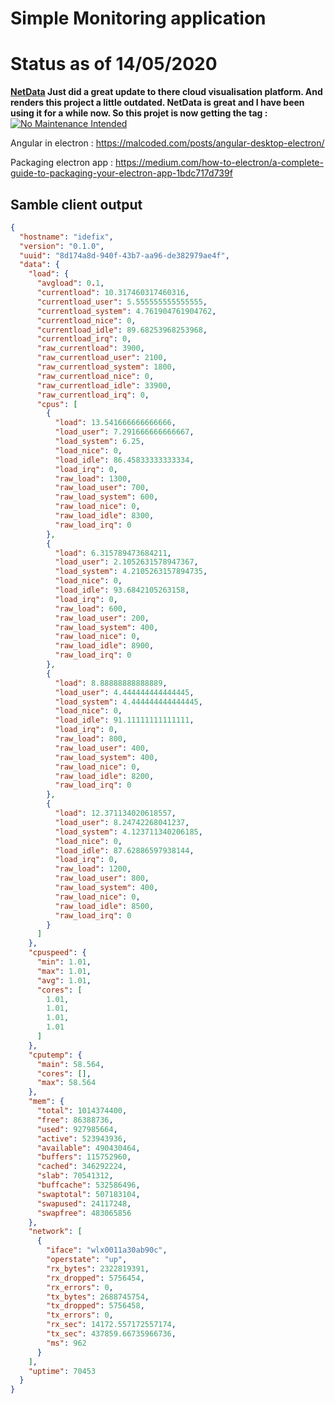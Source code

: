 # Simple Monitoring application

# Status as of 14/05/2020

**[NetData](https://github.com/netdata/netdata/) Just did a great update to there cloud visualisation platform. And renders this project a little outdated. NetData is great and I have been using it for a while now. So this projet is now getting the tag :** [![No Maintenance Intended](http://unmaintained.tech/badge.svg)](http://unmaintained.tech/)

Angular in electron : https://malcoded.com/posts/angular-desktop-electron/

Packaging electron app : https://medium.com/how-to-electron/a-complete-guide-to-packaging-your-electron-app-1bdc717d739f

## Samble client output

```json
{
  "hostname": "idefix",
  "version": "0.1.0",
  "uuid": "8d174a8d-940f-43b7-aa96-de382979ae4f",
  "data": {
    "load": {
      "avgload": 0.1,
      "currentload": 10.317460317460316,
      "currentload_user": 5.555555555555555,
      "currentload_system": 4.761904761904762,
      "currentload_nice": 0,
      "currentload_idle": 89.68253968253968,
      "currentload_irq": 0,
      "raw_currentload": 3900,
      "raw_currentload_user": 2100,
      "raw_currentload_system": 1800,
      "raw_currentload_nice": 0,
      "raw_currentload_idle": 33900,
      "raw_currentload_irq": 0,
      "cpus": [
        {
          "load": 13.541666666666666,
          "load_user": 7.291666666666667,
          "load_system": 6.25,
          "load_nice": 0,
          "load_idle": 86.45833333333334,
          "load_irq": 0,
          "raw_load": 1300,
          "raw_load_user": 700,
          "raw_load_system": 600,
          "raw_load_nice": 0,
          "raw_load_idle": 8300,
          "raw_load_irq": 0
        },
        {
          "load": 6.315789473684211,
          "load_user": 2.1052631578947367,
          "load_system": 4.2105263157894735,
          "load_nice": 0,
          "load_idle": 93.6842105263158,
          "load_irq": 0,
          "raw_load": 600,
          "raw_load_user": 200,
          "raw_load_system": 400,
          "raw_load_nice": 0,
          "raw_load_idle": 8900,
          "raw_load_irq": 0
        },
        {
          "load": 8.88888888888889,
          "load_user": 4.444444444444445,
          "load_system": 4.444444444444445,
          "load_nice": 0,
          "load_idle": 91.11111111111111,
          "load_irq": 0,
          "raw_load": 800,
          "raw_load_user": 400,
          "raw_load_system": 400,
          "raw_load_nice": 0,
          "raw_load_idle": 8200,
          "raw_load_irq": 0
        },
        {
          "load": 12.371134020618557,
          "load_user": 8.24742268041237,
          "load_system": 4.123711340206185,
          "load_nice": 0,
          "load_idle": 87.62886597938144,
          "load_irq": 0,
          "raw_load": 1200,
          "raw_load_user": 800,
          "raw_load_system": 400,
          "raw_load_nice": 0,
          "raw_load_idle": 8500,
          "raw_load_irq": 0
        }
      ]
    },
    "cpuspeed": {
      "min": 1.01,
      "max": 1.01,
      "avg": 1.01,
      "cores": [
        1.01,
        1.01,
        1.01,
        1.01
      ]
    },
    "cputemp": {
      "main": 58.564,
      "cores": [],
      "max": 58.564
    },
    "mem": {
      "total": 1014374400,
      "free": 86388736,
      "used": 927985664,
      "active": 523943936,
      "available": 490430464,
      "buffers": 115752960,
      "cached": 346292224,
      "slab": 70541312,
      "buffcache": 532586496,
      "swaptotal": 507183104,
      "swapused": 24117248,
      "swapfree": 483065856
    },
    "network": [
      {
        "iface": "wlx0011a30ab90c",
        "operstate": "up",
        "rx_bytes": 2322819391,
        "rx_dropped": 5756454,
        "rx_errors": 0,
        "tx_bytes": 2688745754,
        "tx_dropped": 5756458,
        "tx_errors": 0,
        "rx_sec": 14172.557172557174,
        "tx_sec": 437859.66735966736,
        "ms": 962
      }
    ],
    "uptime": 70453
  }
}
```